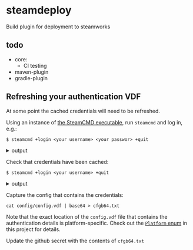 # steamdeploy
Build plugin for deployment to steamworks

## todo

 * core:
   * CI testing
 * maven-plugin
 * gradle-plugin

## Refreshing your authentication VDF

At some point the cached credentials will need to be refreshed.

Using an instance of [the SteamCMD executable](https://developer.valvesoftware.com/wiki/SteamCMD), run `steamcmd` and log in, e.g.:

```
$ steamcmd +login <your username> <your passwor> +quit
```

<details>
<summary>output</summary>

```
Redirecting stderr to 'C:\Users\This PC\Documents\steamcmd\logs\stderr.txt'
Logging directory: 'C:\Users\This PC\Documents\steamcmd/logs'
[  0%] Checking for available updates...
[----] Verifying installation...
Steam Console Client (c) Valve Corporation - version 1757650979
-- type 'quit' to exit --
Loading Steam API...OK
Logging in using username/password.
Logging in user '<your username>' [U:1:0] to Steam Public...
This computer has not been authenticated for your account using Steam Guard.
Please check your email for the message from Steam, and enter the Steam Guard
 code from that message.
You can also enter this code at any time using 'set_steam_guard_code'
 at the console.
Steam Guard code:<the guard code>
OK
Waiting for client config...OK
Waiting for user info...OK
Unloading Steam API...OK
```

</details>

Check that credentials have been cached:
```
$ steamcmd +login <your username> +quit
```

<details>
<summary>output</summary>

```
Redirecting stderr to 'C:\Users\This PC\Documents\steamcmd\logs\stderr.txt'
Logging directory: 'C:\Users\This PC\Documents\steamcmd/logs'
[  0%] Checking for available updates...
[----] Verifying installation...
Steam Console Client (c) Valve Corporation - version 1757650979
-- type 'quit' to exit --
Loading Steam API...OK
Logging in using cached credentials.
Logging in user '<your username>' [U:1:828553312] to Steam Public...OK
Waiting for client config...OK
Waiting for user info...OK
Unloading Steam API...OK
```

</details>

Capture the config that contains the credentials:
```
cat config/config.vdf | base64 > cfgb64.txt
```
Note that the exact location of the `config.vdf` file that contains the authentication details is platform-specific.
Check out the [`Platform` enum](core/src/main/java/dev/flowty/steamdeploy/Platform.java) in this project for details.

Update the github secret with the contents of `cfgb64.txt`
